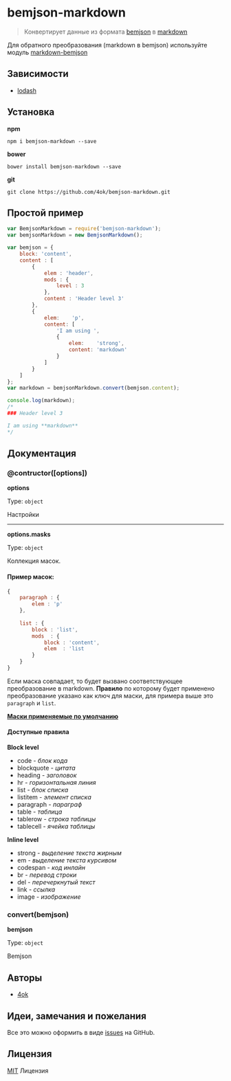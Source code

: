 # bemjson-markdown

> Конвертирует данные из формата [bemjson](https://ru.bem.info/technology/bemjson/v2/bemjson/) в [markdown](https://ru.wikipedia.org/wiki/Markdown)

Для обратного преобразования (markdown в bemjson) используйте модуль [markdown-bemjson](https://github.com/bem-incubator/markdown-bemjson)

## Зависимости

- [lodash](https://www.npmjs.com/package/lodash)

## Установка

__npm__

`npm i bemjson-markdown --save`

__bower__

`bower install bemjson-markdown --save`

__git__

`git clone https://github.com/4ok/bemjson-markdown.git`

## Простой пример

```javascript
var BemjsonMarkdown = require('bemjson-markdown');
var bemjsonMarkdown = new BemjsonMarkdown();

var bemjson = {
    block: 'content',
    content : [
        {
            elem : 'header',
            mods : {
                level : 3
            },
            content : 'Header level 3'
        },
        {
            elem:    'p',
            content: [
                'I am using ',
                {
                    elem:    'strong',
                    content: 'markdown'
                }
            ]
        }
    ]
};
var markdown = bemjsonMarkdown.convert(bemjson.content);

console.log(markdown);
/*
### Header level 3

I am using **markdown**
*/
```
## Документация

### @contructor([options])

__options__

Type: `object`

Настройки

*****

__options.masks__

Type: `object`

Коллекция масок.  

#### Пример масок:

```javascript
{
    paragraph : {
        elem : 'p'
    },
    
    list : {
        block : 'list',
        mods  : {
            block : 'content',
            elem  : 'list
        }
    }
}
```

Если маска совпадает, то будет вызвано соответствующее преобразование в markdown.
**Правило** по которому будет применено преобразование указано как ключ для маски, для примера выше это `paragraph` и `list`.

__[Маски применяемые по умолчанию](masks/default.js)__

#### Доступные правила

__Block level__

- code - _блок кода_
- blockquote - _цитата_
- heading - _заголовок_
- hr - _горизонтальная линия_
- list - _блок списка_
- listitem - _элемент списка_
- paragraph - _параграф_
- table - _таблица_
- tablerow - _строка таблицы_
- tablecell - _ячейка таблицы_

__Inline level__

- strong - _выделение текста жирным_
- em - _выделение текста курсивом_
- codespan - _код инлайн_
- br - _перевод строки_
- del - _перечеркнутый текст_
- link - _ссылка_
- image - _изображение_

### convert(bemjson)

__bemjson__

Type: `object`

Bemjson

## Авторы

- [4ok](https://github.com/4ok)

## Идеи, замечания и пожелания

Все это можно оформить в виде [issues](https://github.com/bem-incubator/bemjson-markdown/issues) на GitHub.

## Лицензия

[MIT](http://en.wikipedia.org/wiki/MIT_License) Лицензия